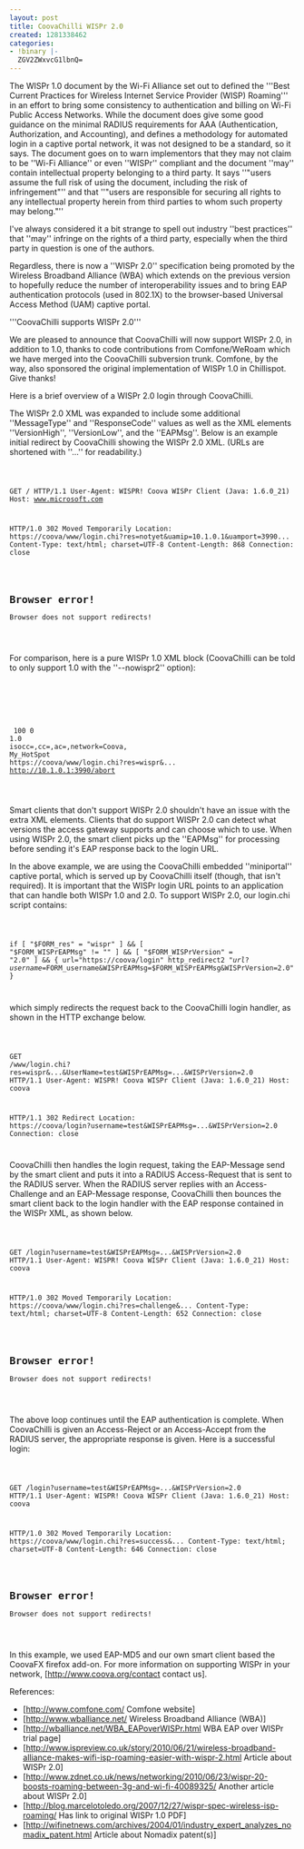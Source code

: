 ```yaml
---
layout: post
title: CoovaChilli WISPr 2.0
created: 1281338462
categories:
- !binary |-
  ZGV2ZWxvcG1lbnQ=
---
```

The WISPr 1.0 document by the Wi-Fi Alliance set out to defined the
'''Best Current Practices for Wireless Internet Service Provider
(WISP) Roaming''' in an effort to bring some consistency to
authentication and billing on Wi-Fi Public Access Networks. While the
document does give some good guidance on the minimal RADIUS
requirements for AAA (Authentication, Authorization, and Accounting),
and defines a methodology for automated login in a captive portal
network, it was not designed to be a standard, so it says. The
document goes on to warn implementors that they may not claim to be
''Wi-Fi Alliance'' or even ''WISPr'' compliant and the document
''may'' contain intellectual property belonging to a third party. It
says ''"users assume the full risk of using the document, including
the risk of infringement"'' and that ''"users are responsible for
securing all rights to any intellectual property herein from third
parties to whom such property may belong."''

I've always considered it a bit strange to spell out industry ''best
practices'' that ''may'' infringe on the rights of a third party,
especially when the third party in question is one of the authors.

Regardless, there is now a ''WISPr 2.0'' specification being promoted
by the Wireless Broadband Alliance (WBA) which extends on the previous
version to hopefully reduce the number of interoperability issues and
to bring EAP authentication protocols (used in 802.1X) to the
browser-based Universal Access Method (UAM) captive portal.

'''CoovaChilli supports WISPr 2.0'''

We are pleased to announce that CoovaChilli will now support WISPr
2.0, in addition to 1.0, thanks to code contributions from
Comfone/WeRoam which we have merged into the CoovaChilli subversion
trunk. Comfone, by the way, also sponsored the original implementation
of WISPr 1.0 in Chillispot. Give thanks!

Here is a brief overview of a WISPr 2.0 login through CoovaChilli.

The WISPr 2.0 XML was expanded to include some additional
''MessageType'' and ''ResponseCode'' values as well as the XML
elements ''VersionHigh'', ''VersionLow'', and the ''EAPMsg''. Below is
an example initial redirect by CoovaChilli showing the WISPr 2.0
XML. (URLs are shortened with ''...'' for readability.)

<code>

 GET / HTTP/1.1
 User-Agent: WISPR! Coova WISPr Client (Java: 1.6.0_21)
 Host: www.microsoft.com

 HTTP/1.0 302 Moved Temporarily
 Location: https://coova/www/login.chi?res=notyet&uamip=10.1.0.1&uamport=3990...
 Content-Type: text/html; charset=UTF-8
 Content-Length: 868
 Connection: close

 <HTML><BODY><H2>Browser error!</H2>Browser does not support redirects!</BODY>
 <!--
 <?xml version="1.0" encoding="UTF-8"?>
 <WISPAccessGatewayParam
   xmlns:xsi="http://www.w3.org/2001/XMLSchema-instance"
   xsi:noNamespaceSchemaLocation="http://www.wballiance.net/wispr_2_0.xsd">
 <Redirect>
 <MessageType>100</MessageType>
 <ResponseCode>0</ResponseCode>
 <VersionHigh>2.0</VersionHigh>
 <VersionLow>1.0</VersionLow>
 <AccessProcedure>1.0</AccessProcedure>
 <AccessLocation>CDATA[[isocc=,cc=,ac=,network=Coova,]]</AccessLocation>
 <LocationName>CDATA[[My_HotSpot]]</LocationName>
 <LoginURL>https://coova/www/login.chi?res=wispr&amp;uamip=10.1.0.1&amp;uamport=3990&amp;...</LoginURL>
 <AbortLoginURL>http://10.1.0.1:3990/abort</AbortLoginURL>
 <EAPMsg>AQEABQE=</EAPMsg>
 </Redirect>
 </WISPAccessGatewayParam>
 -->
 </HTML>

</code>

For comparison, here is a pure WISPr 1.0 XML block (CoovaChilli can be
told to only support 1.0 with the ''--nowispr2'' option):

<code>

 <?xml version="1.0" encoding="UTF-8"?>
 <WISPAccessGatewayParam
   xmlns:xsi="http://www.w3.org/2001/XMLSchema-instance"
   xsi:noNamespaceSchemaLocation="http://www.wballiance.net/wispr_2_0.xsd">
 <Redirect>
 <MessageType>100</MessageType>
 <ResponseCode>0</ResponseCode>
 <AccessProcedure>1.0</AccessProcedure>
 <AccessLocation>isocc=,cc=,ac=,network=Coova,</AccessLocation>
 <LocationName>My_HotSpot</LocationName>
 <LoginURL>https://coova/www/login.chi?res=wispr&amp;...</LoginURL>
 <AbortLoginURL>http://10.1.0.1:3990/abort</AbortLoginURL>
 </Redirect>
 </WISPAccessGatewayParam>

</code>

Smart clients that don't support WISPr 2.0 shouldn't have an issue
with the extra XML elements. Clients that do support WISPr 2.0 can
detect what versions the access gateway supports and can choose which
to use. When using WISPr 2.0, the smart client picks up the ''EAPMsg''
for processing before sending it's EAP response back to the login URL.

In the above example, we are using the CoovaChilli embedded
''miniportal'' captive portal, which is served up by CoovaChilli
itself (though, that isn't required). It is important that the WISPr
login URL points to an application that can handle both WISPr 1.0 and
2.0. To support WISPr 2.0, our login.chi script contains:

<code>

 if [ "$FORM_res" = "wispr" ] && [ "$FORM_WISPrEAPMsg" != "" ] && [ "$FORM_WISPrVersion" = "2.0" ] && {
     url="https://coova/login"
     http_redirect2 "$url?username=$FORM_username&WISPrEAPMsg=$FORM_WISPrEAPMsg&WISPrVersion=2.0"
 }

</code>

which simply redirects the request back to the CoovaChilli login
handler, as shown in the HTTP exchange below.

<code>

 GET /www/login.chi?res=wispr&...&UserName=test&WISPrEAPMsg=...&WISPrVersion=2.0 HTTP/1.1
 User-Agent: WISPR! Coova WISPr Client (Java: 1.6.0_21)
 Host: coova

 HTTP/1.1 302 Redirect
 Location: https://coova/login?username=test&WISPrEAPMsg=...&WISPrVersion=2.0
 Connection: close

</code>

CoovaChilli then handles the login request, taking the EAP-Message
send by the smart client and puts it into a RADIUS Access-Request that
is sent to the RADIUS server. When the RADIUS server replies with an
Access-Challenge and an EAP-Message response, CoovaChilli then bounces
the smart client back to the login handler with the EAP response
contained in the WISPr XML, as shown below.

<code>

 GET /login?username=test&WISPrEAPMsg=...&WISPrVersion=2.0 HTTP/1.1
 User-Agent: WISPR! Coova WISPr Client (Java: 1.6.0_21)
 Host: coova

 HTTP/1.0 302 Moved Temporarily
 Location: https://coova/www/login.chi?res=challenge&...
 Content-Type: text/html; charset=UTF-8
 Content-Length: 652
 Connection: close

 <HTML><BODY><H2>Browser error!</H2>Browser does not support redirects!</BODY>
 <!--
 <?xml version="1.0" encoding="UTF-8"?>
 <WISPAccessGatewayParam
   xmlns:xsi="http://www.w3.org/2001/XMLSchema-instance"
   xsi:noNamespaceSchemaLocation="http://www.wballiance.net/wispr_2_0.xsd">
 <EAPAuthenticationReply>
 <MessageType>121</MessageType>
 <ResponseCode>10</ResponseCode>
 <EAPMsg>AQIAFgQQLh0uQthjM0PZoQBHT6wE0Q==</EAPMsg>
 <LoginURL>http://coova/www/login.chi?res=wispr&amp;...</LoginURL>
 </EAPAuthenticationReply>
 </WISPAccessGatewayParam>
 -->
 </HTML>

</code>

The above loop continues until the EAP authentication is
complete. When CoovaChilli is given an Access-Reject or an
Access-Accept from the RADIUS server, the appropriate response is
given. Here is a successful login:

<code>

 GET /login?username=test&WISPrEAPMsg=...&WISPrVersion=2.0 HTTP/1.1
 User-Agent: WISPR! Coova WISPr Client (Java: 1.6.0_21)
 Host: coova

 HTTP/1.0 302 Moved Temporarily
 Location: https://coova/www/login.chi?res=success&...
 Content-Type: text/html; charset=UTF-8
 Content-Length: 646
 Connection: close

 <HTML><BODY><H2>Browser error!</H2>Browser does not support redirects!</BODY>
 <!--
 <?xml version="1.0" encoding="UTF-8"?>
 <WISPAccessGatewayParam
   xmlns:xsi="http://www.w3.org/2001/XMLSchema-instance"
   xsi:noNamespaceSchemaLocation="http://www.wballiance.net/wispr_2_0.xsd">
 <EAPAuthenticationReply>
 <MessageType>121</MessageType>
 <ResponseCode>50</ResponseCode>
 <EAPMsg>AwIABA==</EAPMsg>
 <LogoffURL>http://10.1.0.1:3990/logoff</LogoffURL>
 <StatusURL>http://10.1.0.1:3990/status</StatusURL>
 <MaxSessionTime>0</MaxSessionTime>
 <RedirectionURL></RedirectionURL>
 </EAPAuthenticationReply>
 </WISPAccessGatewayParam>
 -->
 </HTML>

</code>

In this example, we used EAP-MD5 and our own smart client based the
CoovaFX firefox add-on. For more information on supporting WISPr in
your network, [http://www.coova.org/contact contact us].

References:

* [http://www.comfone.com/ Comfone website]
* [http://www.wballiance.net/ Wireless Broadband Alliance (WBA)]
* [http://wballiance.net/WBA_EAPoverWISPr.html WBA EAP over WISPr trial page]
* [http://www.ispreview.co.uk/story/2010/06/21/wireless-broadband-alliance-makes-wifi-isp-roaming-easier-with-wispr-2.html Article about WISPr 2.0]
* [http://www.zdnet.co.uk/news/networking/2010/06/23/wispr-20-boosts-roaming-between-3g-and-wi-fi-40089325/ Another article about WISPr 2.0]
* [http://blog.marcelotoledo.org/2007/12/27/wispr-spec-wireless-isp-roaming/ Has link to original WISPr 1.0 PDF]
* [http://wifinetnews.com/archives/2004/01/industry_expert_analyzes_nomadix_patent.html Article about Nomadix patent(s)]
